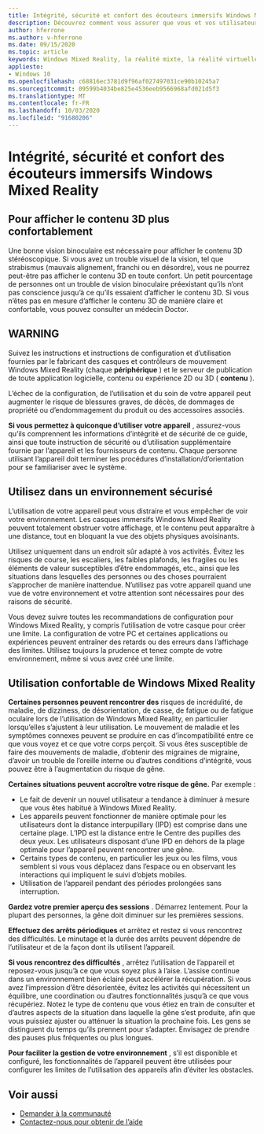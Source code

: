 ```yaml
---
title: Intégrité, sécurité et confort des écouteurs immersifs Windows Mixed Reality
description: Découvrez comment vous assurer que vous et vos utilisateurs soyez sains, sûrs et familiers quand vous utilisez des applications Windows Mixed Reality.
author: hferrone
ms.author: v-hferrone
ms.date: 09/15/2020
ms.topic: article
keywords: Windows Mixed Reality, la réalité mixte, la réalité virtuelle, VR, MR, feedback, Hub de commentaires, bogues
appliesto:
- Windows 10
ms.openlocfilehash: c68816ec3781d9f96af027497031ce90b10245a7
ms.sourcegitcommit: 09599b4034be825e4536eeb9566968afd021d5f3
ms.translationtype: MT
ms.contentlocale: fr-FR
ms.lasthandoff: 10/03/2020
ms.locfileid: "91680206"
---
```

# <a name="windows-mixed-reality-immersive-headset-health-safety-and-comfort"></a>Intégrité, sécurité et confort des écouteurs immersifs Windows Mixed Reality

## <a name="to-view-3d-content-more-comfortably"></a>Pour afficher le contenu 3D plus confortablement

Une bonne vision binoculaire est nécessaire pour afficher le contenu 3D stéréoscopique. Si vous avez un trouble visuel de la vision, tel que strabismus (mauvais alignement, franchi ou en désordre), vous ne pourrez peut-être pas afficher le contenu 3D en toute confort. Un petit pourcentage de personnes ont un trouble de vision binoculaire préexistant qu’ils n’ont pas conscience jusqu’à ce qu’ils essaient d’afficher le contenu 3D. Si vous n’êtes pas en mesure d’afficher le contenu 3D de manière claire et confortable, vous pouvez consulter un médecin Doctor.

## <a name="warning"></a>WARNING

Suivez les instructions et instructions de configuration et d’utilisation fournies par le fabricant des casques et contrôleurs de mouvement Windows Mixed Reality (chaque **périphérique** ) et le serveur de publication de toute application logicielle, contenu ou expérience 2D ou 3D ( **contenu** ).

L’échec de la configuration, de l’utilisation et du soin de votre appareil peut augmenter le risque de blessures graves, de décès, de dommages de propriété ou d’endommagement du produit ou des accessoires associés.

**Si vous permettez à quiconque d’utiliser votre appareil** , assurez-vous qu’ils comprennent les informations d’intégrité et de sécurité de ce guide, ainsi que toute instruction de sécurité ou d’utilisation supplémentaire fournie par l’appareil et les fournisseurs de contenu. Chaque personne utilisant l’appareil doit terminer les procédures d’installation/d’orientation pour se familiariser avec le système.

## <a name="use-in-safe-surroundings"></a>Utilisez dans un environnement sécurisé

L’utilisation de votre appareil peut vous distraire et vous empêcher de voir votre environnement. Les casques immersifs Windows Mixed Reality peuvent totalement obstruer votre affichage, et le contenu peut apparaître à une distance, tout en bloquant la vue des objets physiques avoisinants.

Utilisez uniquement dans un endroit sûr adapté à vos activités. Évitez les risques de course, les escaliers, les faibles plafonds, les fragiles ou les éléments de valeur susceptibles d’être endommagés, etc., ainsi que les situations dans lesquelles des personnes ou des choses pourraient s’approcher de manière inattendue. N’utilisez pas votre appareil quand une vue de votre environnement et votre attention sont nécessaires pour des raisons de sécurité.

Vous devez suivre toutes les recommandations de configuration pour Windows Mixed Reality, y compris l’utilisation de votre casque pour créer une limite. La configuration de votre PC et certaines applications ou expériences peuvent entraîner des retards ou des erreurs dans l’affichage des limites. Utilisez toujours la prudence et tenez compte de votre environnement, même si vous avez créé une limite.

## <a name="using-windows-mixed-reality-comfortably"></a>Utilisation confortable de Windows Mixed Reality

**Certaines personnes peuvent rencontrer des** risques de incrédulité, de maladie, de dizziness, de désorientation, de casse, de fatigue ou de fatigue oculaire lors de l’utilisation de Windows Mixed Reality, en particulier lorsqu’elles s’ajustent à leur utilisation. Le mouvement de maladie et les symptômes connexes peuvent se produire en cas d’incompatibilité entre ce que vous voyez et ce que votre corps perçoit. Si vous êtes susceptible de faire des mouvements de maladie, d’obtenir des migraines de migraine, d’avoir un trouble de l’oreille interne ou d’autres conditions d’intégrité, vous pouvez être à l’augmentation du risque de gêne.

**Certaines situations peuvent accroître votre risque de gêne.** Par exemple :

* Le fait de devenir un nouvel utilisateur a tendance à diminuer à mesure que vous êtes habitué à Windows Mixed Reality.
* Les appareils peuvent fonctionner de manière optimale pour les utilisateurs dont la distance interpupillary (IPD) est comprise dans une certaine plage. L’IPD est la distance entre le Centre des pupilles des deux yeux. Les utilisateurs disposant d’une IPD en dehors de la plage optimale pour l’appareil peuvent rencontrer une gêne.
* Certains types de contenu, en particulier les jeux ou les films, vous semblent si vous vous déplacez dans l’espace ou en observant les interactions qui impliquent le suivi d’objets mobiles.
* Utilisation de l’appareil pendant des périodes prolongées sans interruption.

**Gardez votre premier aperçu des sessions** . Démarrez lentement. Pour la plupart des personnes, la gêne doit diminuer sur les premières sessions.

**Effectuez des arrêts périodiques** et arrêtez et restez si vous rencontrez des difficultés. Le minutage et la durée des arrêts peuvent dépendre de l’utilisateur et de la façon dont ils utilisent l’appareil.

**Si vous rencontrez des difficultés** , arrêtez l’utilisation de l’appareil et reposez-vous jusqu’à ce que vous soyez plus à l’aise. L’assise continue dans un environnement bien éclairé peut accélérer la récupération. Si vous avez l’impression d’être désorientée, évitez les activités qui nécessitent un équilibre, une coordination ou d’autres fonctionnalités jusqu’à ce que vous récupériez. Notez le type de contenu que vous étiez en train de consulter et d’autres aspects de la situation dans laquelle la gêne s’est produite, afin que vous puissiez ajuster ou atténuer la situation la prochaine fois. Les gens se distinguent du temps qu’ils prennent pour s’adapter. Envisagez de prendre des pauses plus fréquentes ou plus longues.

**Pour faciliter la gestion de votre environnement** , s’il est disponible et configuré, les fonctionnalités de l’appareil peuvent être utilisées pour configurer les limites de l’utilisation des appareils afin d’éviter les obstacles.


## <a name="see-also"></a>Voir aussi
* [Demander à la communauté](https://answers.microsoft.com)
* [Contactez-nous pour obtenir de l’aide](https://support.microsoft.com/contactus/)